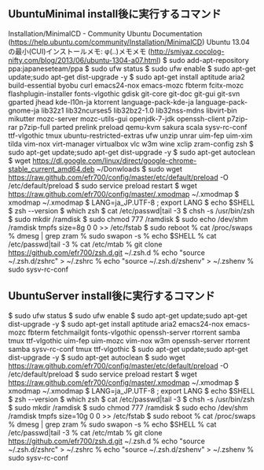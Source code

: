 ## UbuntuMinimal install後に実行するコマンド ##
Installation/MinimalCD - Community Ubuntu Documentation
(https://help.ubuntu.com/community/Installation/MinimalCD)
Ubuntu 13.04の最小(CUI)インストールメモ: φ(..)メモメモ
(http://smiyaz.cocolog-nifty.com/blog/2013/06/ubuntu-1304-a07.html)
$ sudo add-apt-repository ppa:japaneseteam/ppa
$ sudo ufw status
$ sudo ufw enable
$ sudo apt-get update;sudo apt-get dist-upgrade -y
$ sudo apt-get install aptitude aria2 build-essential byobu curl emacs24-nox emacs-mozc fbterm fcitx-mozc flashplugin-installer fonts-vlgothic gdisk git-core git-doc git-gui git-svn gparted jhead kde-l10n-ja ktorrent language-pack-kde-ja language-pack-gnome-ja lib32z1 lib32ncurses5 lib32bz2-1.0 lib32nss-mdns libvirt-bin mikutter mozc-server mozc-utils-gui openjdk-7-jdk openssh-client p7zip-rar p7zip-full parted prelink preload qemu-kvm sakura scala sysv-rc-conf ttf-vlgothic tmux ubuntu-restricted-extras ufw unzip unrar uim-fep uim-xim tilda vim-nox virt-manager virtualbox vlc w3m wine xclip zram-config zsh
$ sudo apt-get update;sudo apt-get dist-upgrade -y
$ sudo apt-get autoclean
$ wget https://dl.google.com/linux/direct/google-chrome-stable_current_amd64.deb ~/Donwloads
$ sudo wget https://raw.github.com/efr700/config/master/etc/default/preload -O /etc/default/preload
$ sudo service preload restart
$ wget https://raw.github.com/efr700/config/master/.xmodmap ~/.xmodmap
$ xmodmap ~/.xmodmap
$ LANG=ja_JP.UTF-8 ; export LANG
$ echo $SHELL
$ zsh --version
$ which zsh
$ cat /etc/passwd|tail -3
$ chsh -s /usr/bin/zsh
$ sudo mkdir /ramdisk
$ sudo chmod 777 /ramdisk
$ sudo echo /dev/shm /ramdisk   tmpfs   size=8g 0   0 >> /etc/fstab
$ sudo reboot
% cat /proc/swaps
% dmesg | grep zram
% sudo swapon -s
% echo $SHELL
% cat /etc/passwd|tail -3
% cat /etc/mtab
% git clone https://github.com/efr700/zsh.d.git ~/.zsh.d
% echo "source ~/.zsh.d/zshrc" > ~/.zshrc
% echo "source ~/.zsh.d/zshenv" > ~/.zshenv
% sudo sysv-rc-conf



## UbuntuServer install後に実行するコマンド ##
$ sudo ufw status
$ sudo ufw enable
$ sudo apt-get update;sudo apt-get dist-upgrade -y
$ sudo apt-get install aptitude aria2 emacs24-nox emacs-mozc fbterm fetchmailgit fonts-vlgothic openssh-server rtorrent samba tmux ttf-vlgothic uim-fep uim-mozc vim-nox w3m openssh-server rtorrent samba sysv-rc-conf tmux  ttf-vlgothic
$ sudo apt-get update;sudo apt-get dist-upgrade -y
$ sudo apt-get autoclean
$ sudo wget https://raw.github.com/efr700/config/master/etc/default/preload -O /etc/default/preload
$ sudo service preload restart
$ wget https://raw.github.com/efr700/config/master/.xmodmap ~/.xmodmap
$ xmodmap ~/.xmodmap
$ LANG=ja_JP.UTF-8 ; export LANG
$ echo $SHELL
$ zsh --version
$ which zsh
$ cat /etc/passwd|tail -3
$ chsh -s /usr/bin/zsh
$ sudo mkdir /ramdisk
$ sudo chmod 777 /ramdisk
$ sudo echo /dev/shm /ramdisk   tmpfs   size=10g 0   0 >> /etc/fstab
$ sudo reboot
% cat /proc/swaps
% dmesg | grep zram
% sudo swapon -s
% echo $SHELL
% cat /etc/passwd|tail -3
% cat /etc/mtab
% git clone https://github.com/efr700/zsh.d.git ~/.zsh.d
% echo "source ~/.zsh.d/zshrc" > ~/.zshrc
% echo "source ~/.zsh.d/zshenv" > ~/.zshenv
% sudo sysv-rc-conf

